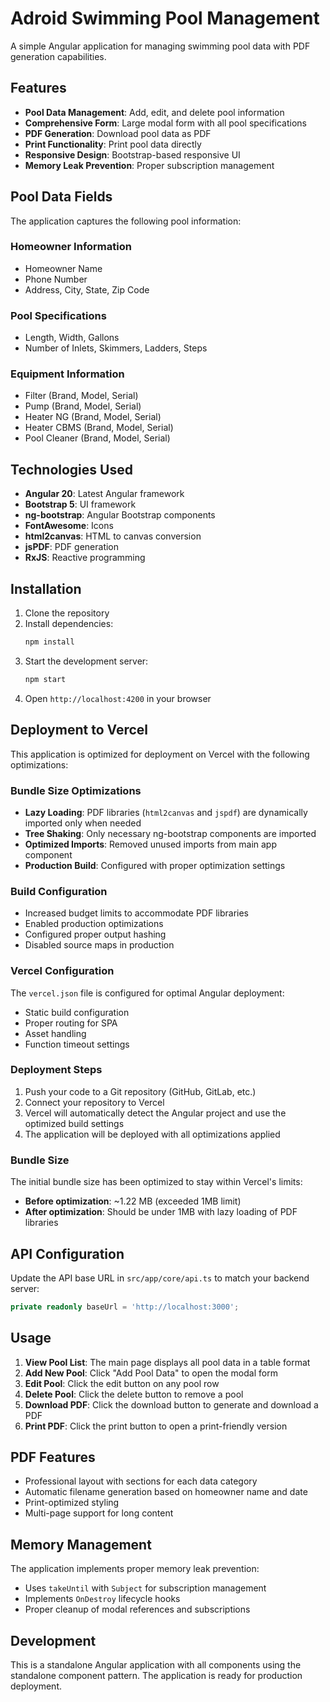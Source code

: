 # Adroid Swimming Pool Management

A simple Angular application for managing swimming pool data with PDF generation capabilities.

## Features

- **Pool Data Management**: Add, edit, and delete pool information
- **Comprehensive Form**: Large modal form with all pool specifications
- **PDF Generation**: Download pool data as PDF
- **Print Functionality**: Print pool data directly
- **Responsive Design**: Bootstrap-based responsive UI
- **Memory Leak Prevention**: Proper subscription management

## Pool Data Fields

The application captures the following pool information:

### Homeowner Information
- Homeowner Name
- Phone Number
- Address, City, State, Zip Code

### Pool Specifications
- Length, Width, Gallons
- Number of Inlets, Skimmers, Ladders, Steps

### Equipment Information
- Filter (Brand, Model, Serial)
- Pump (Brand, Model, Serial)
- Heater NG (Brand, Model, Serial)
- Heater CBMS (Brand, Model, Serial)
- Pool Cleaner (Brand, Model, Serial)

## Technologies Used

- **Angular 20**: Latest Angular framework
- **Bootstrap 5**: UI framework
- **ng-bootstrap**: Angular Bootstrap components
- **FontAwesome**: Icons
- **html2canvas**: HTML to canvas conversion
- **jsPDF**: PDF generation
- **RxJS**: Reactive programming

## Installation

1. Clone the repository
2. Install dependencies:
   ```bash
   npm install
   ```
3. Start the development server:
   ```bash
   npm start
   ```
4. Open `http://localhost:4200` in your browser

## Deployment to Vercel

This application is optimized for deployment on Vercel with the following optimizations:

### Bundle Size Optimizations
- **Lazy Loading**: PDF libraries (`html2canvas` and `jspdf`) are dynamically imported only when needed
- **Tree Shaking**: Only necessary ng-bootstrap components are imported
- **Optimized Imports**: Removed unused imports from main app component
- **Production Build**: Configured with proper optimization settings

### Build Configuration
- Increased budget limits to accommodate PDF libraries
- Enabled production optimizations
- Configured proper output hashing
- Disabled source maps in production

### Vercel Configuration
The `vercel.json` file is configured for optimal Angular deployment:
- Static build configuration
- Proper routing for SPA
- Asset handling
- Function timeout settings

### Deployment Steps
1. Push your code to a Git repository (GitHub, GitLab, etc.)
2. Connect your repository to Vercel
3. Vercel will automatically detect the Angular project and use the optimized build settings
4. The application will be deployed with all optimizations applied

### Bundle Size
The initial bundle size has been optimized to stay within Vercel's limits:
- **Before optimization**: ~1.22 MB (exceeded 1MB limit)
- **After optimization**: Should be under 1MB with lazy loading of PDF libraries

## API Configuration

Update the API base URL in `src/app/core/api.ts` to match your backend server:

```typescript
private readonly baseUrl = 'http://localhost:3000';
```

## Usage

1. **View Pool List**: The main page displays all pool data in a table format
2. **Add New Pool**: Click "Add Pool Data" to open the modal form
3. **Edit Pool**: Click the edit button on any pool row
4. **Delete Pool**: Click the delete button to remove a pool
5. **Download PDF**: Click the download button to generate and download a PDF
6. **Print PDF**: Click the print button to open a print-friendly version

## PDF Features

- Professional layout with sections for each data category
- Automatic filename generation based on homeowner name and date
- Print-optimized styling
- Multi-page support for long content

## Memory Management

The application implements proper memory leak prevention:
- Uses `takeUntil` with `Subject` for subscription management
- Implements `OnDestroy` lifecycle hooks
- Proper cleanup of modal references and subscriptions

## Development

This is a standalone Angular application with all components using the standalone component pattern. The application is ready for production deployment.
